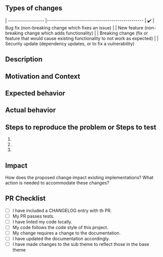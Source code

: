 <!-- Delete any parts of this template not applicable to your Pull Request. -->

## Types of changes
<!--- Put `:heavy_check_mark:` next to all the types of changes that apply: -->

| ------------------ |------------------------------------------------
| :heavy_check_mark: | Bug fix (non-breaking change which fixes an issue)
|                    | New feature (non-breaking change which adds functionality)
|                    | Breaking change (fix or feature that would cause existing functionality to not work as expected)
|                    | Security update (dependency updates, or to fix a vulnerability)

## Description
<!--- Describe your changes in detail -->

## Motivation and Context
<!--- Why is this change required? What problem does it solve? -->
<!--- If it fixes an open issue, please link to the issue here. -->

## Expected behavior
<!--- Describe what should happen. -->

## Actual behavior
<!--- Describe what actually happens. -->

## Steps to reproduce the problem or Steps to test

  1.
  1.
  1.
  
  
## Impact
How does the proposed change impact existing implementations? What action is needed to accommodate these changes?

## PR Checklist
<!--- Put an `x` in all the boxes that apply. -->
- [ ] I have included a CHANGELOG entry with th PR.
- [ ] My PR passes tests.
- [ ] I have linted my code locally.
- [ ] My code follows the code style of this project.
- [ ] My change requires a change to the documentation.
- [ ] I have updated the documentation accordingly.
- [ ] I have made changes to the sub theme to reflect those in the base theme
